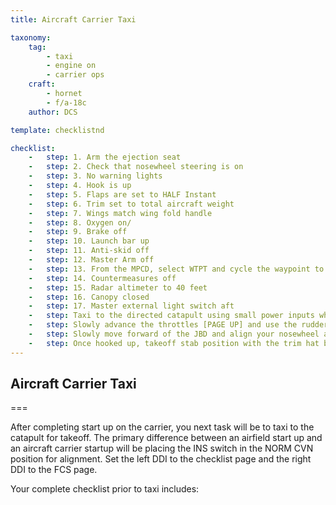 ```yaml
---
title: Aircraft Carrier Taxi 

taxonomy:
    tag:
        - taxi 
        - engine on
        - carrier ops
    craft:
        - hornet
        - f/a-18c
    author: DCS

template: checklistnd

checklist:
    -   step: 1. Arm the ejection seat 
    -   step: 2. Check that nosewheel steering is on 
    -   step: 3. No warning lights 
    -   step: 4. Hook is up 
    -   step: 5. Flaps are set to HALF Instant 
    -   step: 6. Trim set to total aircraft weight 
    -   step: 7. Wings match wing fold handle 
    -   step: 8. Oxygen on/ 
    -   step: 9. Brake off 
    -   step: 10. Launch bar up 
    -   step: 11. Anti-skid off 
    -   step: 12. Master Arm off 
    -   step: 13. From the MPCD, select WTPT and cycle the waypoint to 1. 
    -   step: 14. Countermeasures off 
    -   step: 15. Radar altimeter to 40 feet 
    -   step: 16. Canopy closed 
    -   step: 17. Master external light switch aft
    -   step: Taxi to the directed catapult using small power inputs while using nosewheel steering in high gain [S]. Once behind the Jet Blast Defector (JBD) of the catapult you will launch from, spread the wings using the wing fold handle on the right vertical panel. To do so, right mouse button click on the handle until at the SPREAD setting. Then, with the mouse cursor over the handle, rotate forward on the mouse wheel. 
    -   step: Slowly advance the throttles [PAGE UP] and use the rudder pedals to steer left [Z] and right [X]. Reduce throttle by pressing [PAGE DOWN]. Holding down the Noses Wheel Steering (NWS) button, you can enable NWS HI mode [S] enabled tighter taxi turns. Press [W] to apply wheel brakes. 
    -   step: Slowly move forward of the JBD and align your nosewheel along the catapult track. You can best align yourself by using either the [F2] external view or taxi to place the shuttle directly left or right of your shoulder when launching from catapult 1 or 2. Once the nosewheel is directly behind the catapult shuttle, lower the launch bar. Next, press [U] and this will auto-connect the launch bar to the catapult shuttle.
    -   step: Once hooked up, takeoff stab position with the trim hat based on total aircraft weight. This weight can be seen on the CHECKLIST page. Using the TRIM HAT, set your stabs to takeoff trim based on <br />• Below 44,000 gross weight = stab trim 16 degrees (MIL or burners) <br />• 45,000 to 48,000 gross weight = stab trim 17 degrees (MIL or burners) <br />• 49,000 and above = stab trim 19 degrees (Burners required) 
---
```


## Aircraft Carrier Taxi 

===

After completing start up on the carrier, you next task will be to taxi to the catapult for takeoff. The primary difference between an airfield start up and an aircraft carrier startup will be placing the INS switch in the NORM CVN position for alignment. Set the left DDI to the checklist page and the right DDI to the FCS page. 

Your complete checklist prior to taxi includes: 